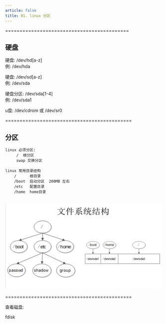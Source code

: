 ```yaml
---
article: false
title: 01. linux 分区
---
```


===========================================
## 硬盘
硬盘: /dev/hd[a-z]  <br/>
例: /dev/hda  <br/>

硬盘: /dev/sd[a-z]  <br/>
例: /dev/sda  <br/>

硬盘分区: /dev/sda[1-4]  <br/>
例: /dev/sda1  <br/>

u盘: /dev/cdrom  或 /dev/sr0



============================================
## 分区

```text
linux 必须分区:
     /  根分区
     swap 交换分区

linux 常用目录结构
    /      根目录
    /boot  启动分区  200MB 左右
    /etc   配置目录
    /home  home目录
    
```

![img.png](%20images/img.png)

============================================




查看磁盘:

fdisk

























